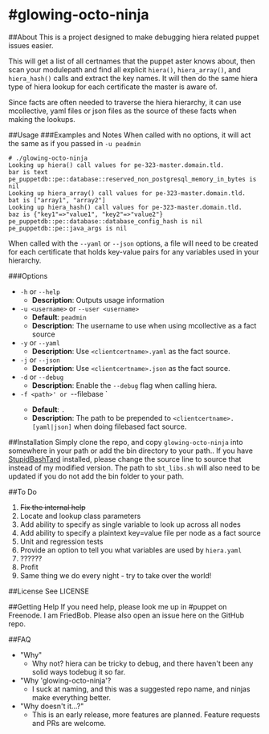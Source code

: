 #glowing-octo-ninja
==================

##About
This is a project designed to make debugging hiera related puppet issues easier.

This will get a list of all certnames that the puppet aster knows about, then scan your modulepath and find all explicit `hiera()`, `hiera_array()`, and `hiera_hash()` calls and extract the key names. It will then do the same hiera type of hiera lookup for each certificate the master is aware of.

Since facts are often needed to traverse the hiera hierarchy, it can use mcollective, yaml files or json files as the source of these facts when making the lookups.

##Usage
###Examples and Notes
When called with no options, it will act the same as if you passed in `-u peadmin`

```
# ./glowing-octo-ninja
Looking up hiera() call values for pe-323-master.domain.tld.
bar is text
pe_puppetdb::pe::database::reserved_non_postgresql_memory_in_bytes is nil
Looking up hiera_array() call values for pe-323-master.domain.tld.
bat is ["array1", "array2"]
Looking up hiera_hash() call values for pe-323-master.domain.tld.
baz is {"key1"=>"value1", "key2"=>"value2"}
pe_puppetdb::pe::database::database_config_hash is nil
pe_puppetdb::pe::java_args is nil
```

When called with the `--yaml` or `--json` options, a file will need to be created for each certificate that holds key-value pairs for any variables used in your hierarchy.

###Options
- `-h` or `--help`
  - **Description**: Outputs usage information
- `-u <username>` or `--user <username>` 
  - **Default**: `peadmin`
  - **Description**: The username to use when using mcollective as a fact source 
- `-y` or `--yaml`
  - **Description**: Use `<clientcertname>.yaml` as the fact source.
- `-j` or `--json`
  - **Description**: Use `<clientcertname>.json` as the fact source.
- `-d` or `--debug`
  - **Description**: Enable the `--debug` flag when calling hiera.
- `-f <path>' or `--filebase <path>`
  - **Default**: `.`
  - **Description**: The path to be prepended to `<clientcertname>.[yaml|json]` when doing filebased fact source.



##Installation
Simply clone the repo, and copy `glowing-octo-ninja` into somewhere in your path or add the bin directory to your path.. If you have [StupidBashTard](https://github.com/KyleJHarper/stupidbashtard) installed, please change the source line to source that instead of my modified version.  The path to  `sbt_libs.sh` will also need to be updated if you do not add the bin folder to your path.

##To Do
1. ~~Fix the internal help~~
1. Locate and lookup class parameters
2. Add ability to specify as single variable to look up across all nodes
3. Add ability to specify a plaintext key=value file per node as a fact source
4. Unit and regression tests
5. Provide an option to tell you what variables are used by `hiera.yaml`
6. ??????
7. Profit
8. Same thing we do every night - try to take over the world!

##License
See LICENSE

##Getting Help
If you need help, please look me up in #puppet on Freenode.  I am FriedBob. Please also open an issue here on the GitHub repo.

##FAQ
- "Why"
  - Why not? hiera can be tricky to debug, and there haven't been any solid ways todebug it so far.
- "Why 'glowing-octo-ninja'?
  - I suck at naming, and this was a suggested repo name, and ninjas make everything better.
- "Why doesn't it...?"
  - This is an early release, more features are planned. Feature requests and PRs are welcome.
